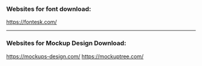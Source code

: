 ### Websites for font download:
https://fontesk.com/

---

### Websites for Mockup Design Download:
https://mockups-design.com/
https://mockuptree.com/
